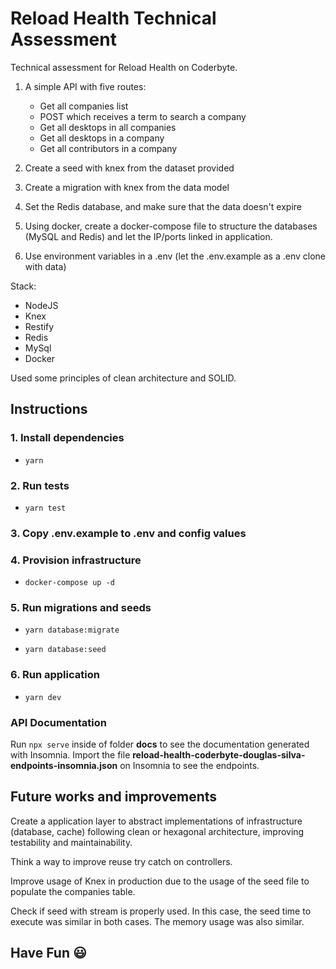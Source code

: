 # Reload Health Technical Assessment

Technical assessment for Reload Health on Coderbyte.

1. A simple API with five routes:

   - Get all companies list
   - POST which receives a term to search a company
   - Get all desktops in all companies
   - Get all desktops in a company
   - Get all contributors in a company

2. Create a seed with knex from the dataset provided
3. Create a migration with knex from the data model
4. Set the Redis database, and make sure that the data doesn't expire
5. Using docker, create a docker-compose file to structure the databases (MySQL and Redis) and let the IP/ports linked in application.
6. Use environment variables in a .env (let the .env.example as a .env clone with data)

Stack:

- NodeJS
- Knex
- Restify
- Redis
- MySql
- Docker

Used some principles of clean architecture and SOLID.

## Instructions

### 1. Install dependencies

- `yarn`

### 2. Run tests

- `yarn test`

### 3. Copy .env.example to .env and config values

### 4. Provision infrastructure

- `docker-compose up -d`

### 5. Run migrations and seeds

- `yarn database:migrate`

- `yarn database:seed`

### 6. Run application

- `yarn dev`

### API Documentation

Run `npx serve` inside of folder **docs** to see the documentation generated with Insomnia. Import the file **reload-health-coderbyte-douglas-silva-endpoints-insomnia.json** on Insomnia to see the endpoints.

## Future works and improvements

Create a application layer to abstract implementations of infrastructure (database, cache) following clean or hexagonal architecture, improving testability and maintainability.

Think a way to improve reuse try catch on controllers.

Improve usage of Knex in production due to the usage of the seed file to populate the companies table.

Check if seed with stream is properly used. In this case, the seed time to execute was similar in both cases. The memory usage was also similar.

## Have Fun 😃
